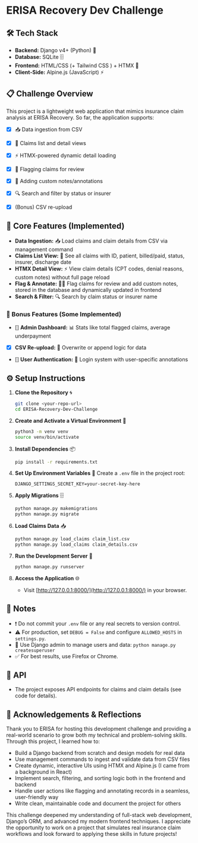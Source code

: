# ERISA Recovery Dev Challenge

## 🛠️ Tech Stack
- **Backend:** Django v4+ (Python) 🐍
- **Database:** SQLite 🗄️
- **Frontend:** HTML/CSS (+ Tailwind CSS ) + HTMX 🎨
- **Client-Side:** Alpine.js (JavaScript) ⚡️


## 📋 Challenge Overview
This project is a lightweight web application that mimics insurance claim analysis at ERISA Recovery. So far, the application supports:
- [x] 📥 Data ingestion from CSV
- [x] 📄 Claims list and detail views
- [x] ⚡️ HTMX-powered dynamic detail loading
- [x] 🚩 Flagging claims for review
- [x] 📝 Adding custom notes/annotations
- [x] 🔍 Search and filter by status or insurer
- [x] (Bonus) CSV re-upload


## 🌟 Core Features (Implemented)
- **Data Ingestion:** 📥 Load claims and claim details from CSV via management command
- **Claims List View:** 📄 See all claims with ID, patient, billed/paid, status, insurer, discharge date
- **HTMX Detail View:** ⚡️ View claim details (CPT codes, denial reasons, custom notes) without full page reload
- **Flag & Annotate:** 🚩📝 Flag claims for review and add custom notes, stored in the database and dynamically updated in frontend
- **Search & Filter:** 🔍 Search by claim status or insurer name


### 🎁 Bonus Features (Some Implemented)
- [] **Admin Dashboard:** 📊 Stats like total flagged claims, average underpayment
- [x] **CSV Re-upload:** 🔄 Overwrite or append logic for data
- [] **User Authentication:** 🔐 Login system with user-specific annotations


## ⚙️ Setup Instructions

1. **Clone the Repository** 🌀
   ```sh
   git clone <your-repo-url>
   cd ERISA-Recovery-Dev-Challenge
   ```

2. **Create and Activate a Virtual Environment** 🐍
   ```sh
   python3 -m venv venv
   source venv/bin/activate
   ```

3. **Install Dependencies** 📦
   ```sh
   pip install -r requirements.txt
   ```

4. **Set Up Environment Variables** 🔑
   Create a `.env` file in the project root:
   ```
   DJANGO_SETTINGS_SECRET_KEY=your-secret-key-here
   ```

5. **Apply Migrations** 🗄️
   ```sh
   python manage.py makemigrations
   python manage.py migrate
   ```

6. **Load Claims Data** 📥
   ```sh
   python manage.py load_claims claim_list.csv
   python manage.py load_claims claim_details.csv
   ```

7. **Run the Development Server** 🚀
   ```sh
   python manage.py runserver
   ```

8. **Access the Application** 🌐
   - Visit [http://127.0.0.1:8000/](http://127.0.0.1:8000/) in your browser.


## 📝 Notes
- ❗️ Do not commit your `.env` file or any real secrets to version control.
- ⚠️ For production, set `DEBUG = False` and configure `ALLOWED_HOSTS` in `settings.py`.
- 👤 Use Django admin to manage users and data: `python manage.py createsuperuser`
- ✅ For best results, use Firefox or Chrome.


## 📡 API
- The project exposes API endpoints for claims and claim details (see code for details).

## 🙏 Acknowledgements & Reflections

Thank you to ERISA for hosting this development challenge and providing a real-world scenario to grow both my technical and problem-solving skills. Through this project, I learned how to:

- Build a Django backend from scratch and design models for real data
- Use management commands to ingest and validate data from CSV files
- Create dynamic, interactive UIs using HTMX and Alpine.js (I came from a background in React)
- Implement search, filtering, and sorting logic both in the frontend and backend
- Handle user actions like flagging and annotating records in a seamless, user-friendly way
- Write clean, maintainable code and document the project for others

This challenge deepened my understanding of full-stack web development, Django’s ORM, and advanced my modern frontend techniques. I appreciate the opportunity to work on a project that simulates real insurance claim workflows and look forward to applying these skills in future projects!